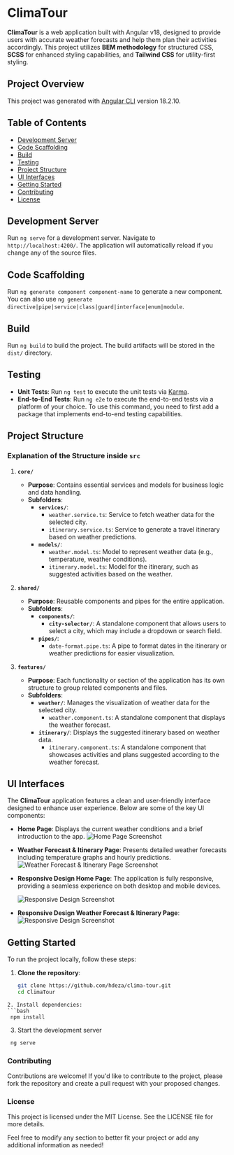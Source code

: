 # ClimaTour

**ClimaTour** is a web application built with Angular v18, designed to provide users with accurate weather forecasts and help them plan their activities accordingly. This project utilizes **BEM methodology** for structured CSS, **SCSS** for enhanced styling capabilities, and **Tailwind CSS** for utility-first styling.

## Project Overview

This project was generated with [Angular CLI](https://github.com/angular/angular-cli) version 18.2.10.

## Table of Contents

- [Development Server](#development-server)
- [Code Scaffolding](#code-scaffolding)
- [Build](#build)
- [Testing](#testing)
- [Project Structure](#project-structure)
- [UI Interfaces](#ui-interfaces)
- [Getting Started](#getting-started)
- [Contributing](#contributing)
- [License](#license)

## Development Server

Run `ng serve` for a development server. Navigate to `http://localhost:4200/`. The application will automatically reload if you change any of the source files.

## Code Scaffolding

Run `ng generate component component-name` to generate a new component. You can also use `ng generate directive|pipe|service|class|guard|interface|enum|module`.

## Build

Run `ng build` to build the project. The build artifacts will be stored in the `dist/` directory.

## Testing

- **Unit Tests**: Run `ng test` to execute the unit tests via [Karma](https://karma-runner.github.io).
- **End-to-End Tests**: Run `ng e2e` to execute the end-to-end tests via a platform of your choice. To use this command, you need to first add a package that implements end-to-end testing capabilities.

## Project Structure

### Explanation of the Structure inside `src`

1. **`core/`**
   - **Purpose**: Contains essential services and models for business logic and data handling.
   - **Subfolders**:
     - **`services/`**:
       - `weather.service.ts`: Service to fetch weather data for the selected city.
       - `itinerary.service.ts`: Service to generate a travel itinerary based on weather predictions.
     - **`models/`**:
       - `weather.model.ts`: Model to represent weather data (e.g., temperature, weather conditions).
       - `itinerary.model.ts`: Model for the itinerary, such as suggested activities based on the weather.

2. **`shared/`**
   - **Purpose**: Reusable components and pipes for the entire application.
   - **Subfolders**:
     - **`components/`**:
       - **`city-selector/`**: A standalone component that allows users to select a city, which may include a dropdown or search field.
     - **`pipes/`**:
       - `date-format.pipe.ts`: A pipe to format dates in the itinerary or weather predictions for easier visualization.

3. **`features/`**
   - **Purpose**: Each functionality or section of the application has its own structure to group related components and files.
   - **Subfolders**:
     - **`weather/`**: Manages the visualization of weather data for the selected city.
       - `weather.component.ts`: A standalone component that displays the weather forecast.
     - **`itinerary/`**: Displays the suggested itinerary based on weather data.
       - `itinerary.component.ts`: A standalone component that showcases activities and plans suggested according to the weather forecast.


## UI Interfaces

The **ClimaTour** application features a clean and user-friendly interface designed to enhance user experience. Below are some of the key UI components:

- **Home Page**: Displays the current weather conditions and a brief introduction to the app.
  ![Home Page Screenshot](https://github.com/user-attachments/assets/2d1d274f-0860-44d5-9c91-c37b42145f5f)

- **Weather Forecast & Itinerary Page**: Presents detailed weather forecasts including temperature graphs and hourly predictions.
  ![Weather Forecast & Itinerary Page Screenshot](https://github.com/user-attachments/assets/053dba79-bfa1-4ec2-98a4-8ce5523e9c5c)


- **Responsive Design Home Page**: The application is fully responsive, providing a seamless experience on both desktop and mobile devices.
  
  ![Responsive Design Screenshot](https://github.com/user-attachments/assets/d6d0713d-575b-4547-8064-7bad74ca0765)
  
- **Responsive Design Weather Forecast & Itinerary Page**: 
  ![Responsive Design Screenshot](https://github.com/user-attachments/assets/38c7bbe4-0412-4453-a08a-c9ccee94a963)

## Getting Started

To run the project locally, follow these steps:

1. **Clone the repository**:
   ```bash
   git clone https://github.com/hdeza/clima-tour.git
   cd ClimaTour
  ```
2. Install dependencies:
 ```bash
   npm install
  ```
3. Start the development server
  ```bash
   ng serve
  ```
### Contributing
Contributions are welcome! If you'd like to contribute to the project, please fork the repository and create a pull request with your proposed changes.

### License
This project is licensed under the MIT License. See the LICENSE file for more details.

Feel free to modify any section to better fit your project or add any additional information as needed!



  
